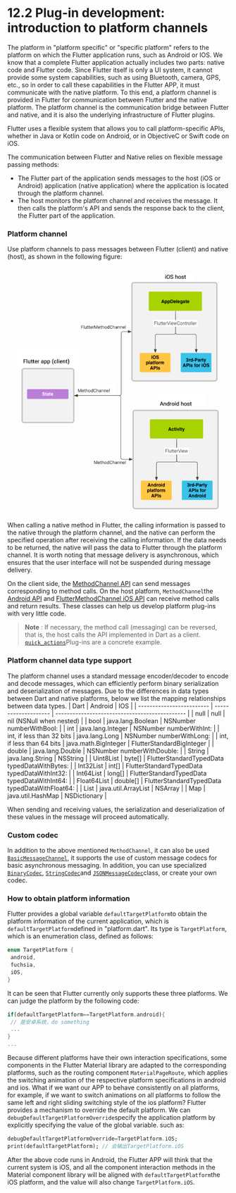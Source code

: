 # 12.2 Plug-in development: introduction to platform channels

The platform in "platform specific" or "specific platform" refers to the platform on which the Flutter application runs, such as Android or IOS. We know that a complete Flutter application actually includes two parts: native code and Flutter code. Since Flutter itself is only a UI system, it cannot provide some system capabilities, such as using Bluetooth, camera, GPS, etc., so in order to call these capabilities in the Flutter APP, it must communicate with the native platform. To this end, a platform channel is provided in Flutter for communication between Flutter and the native platform. The platform channel is the communication bridge between Flutter and native, and it is also the underlying infrastructure of Flutter plugins.

Flutter uses a flexible system that allows you to call platform-specific APIs, whether in Java or Kotlin code on Android, or in ObjectiveC or Swift code on iOS.

The communication between Flutter and Native relies on flexible message passing methods:

-   The Flutter part of the application sends messages to the host (iOS or Android) application (native application) where the application is located through the platform channel.
-   The host monitors the platform channel and receives the message. It then calls the platform's API and sends the response back to the client, the Flutter part of the application.

### Platform channel

Use platform channels to pass messages between Flutter (client) and native (host), as shown in the following figure:

![Platform channel](../resources/imgs/12-3.png)

When calling a native method in Flutter, the calling information is passed to the native through the platform channel, and the native can perform the specified operation after receiving the calling information. If the data needs to be returned, the native will pass the data to Flutter through the platform channel. It is worth noting that message delivery is asynchronous, which ensures that the user interface will not be suspended during message delivery.

On the client side, the [MethodChannel API](https://docs.flutter.io/flutter/services/MethodChannel-class.html) can send messages corresponding to method calls. On the host platform, `MethodChannel`the [Android API](https://docs.flutter.io/javadoc/io/flutter/plugin/common/MethodChannel.html) and [FlutterMethodChannel iOS API](https://docs.flutter.io/objcdoc/Classes/FlutterMethodChannel.html) can receive method calls and return results. These classes can help us develop platform plug-ins with very little code.

> **Note** : If necessary, the method call (messaging) can be reversed, that is, the host calls the API implemented in Dart as a client. [`quick_actions`](https://pub.dartlang.org/packages/quick_actions)Plug-ins are a concrete example.

### Platform channel data type support

The platform channel uses a standard message encoder/decoder to encode and decode messages, which can efficiently perform binary serialization and deserialization of messages. Due to the differences in data types between Dart and native platforms, below we list the mapping relationships between data types.
| Dart                      | Android              | IOS                                            |
| ------------------------- | -------------------- | ---------------------------------------------- |
| null                      | null                 | nil (NSNull when nested)                       |
| bool                      | java.lang.Boolean    | NSNumber numberWithBool:                       |
| int                       | java.lang.Integer    | NSNumber numberWithInt:                        |
| int, if less than 32 bits | java.lang.Long       | NSNumber numberWithLong:                       |
| int, if less than 64 bits | java.math.BigInteger | FlutterStandardBigInteger                      |
| double                    | java.lang.Double     | NSNumber numberWithDouble:                     |
| String                    | java.lang.String     | NSString                                       |
| Uint8List                 | byte[]               | FlutterStandardTypedData typedDataWithBytes:   |
| Int32List                 | int[]                | FlutterStandardTypedData typedDataWithInt32:   |
| Int64List                 | long[]               | FlutterStandardTypedData typedDataWithInt64:   |
| Float64List               | double[]             | FlutterStandardTypedData typedDataWithFloat64: |
| List                      | java.util.ArrayList  | NSArray                                        |
| Map                       | java.util.HashMap    | NSDictionary                                   |


When sending and receiving values, the serialization and deserialization of these values ​​in the message will proceed automatically.

### Custom codec

In addition to the above mentioned `MethodChannel`, it can also be used [`BasicMessageChannel`](https://docs.flutter.io/flutter/services/BasicMessageChannel-class.html), it supports the use of custom message codecs for basic asynchronous messaging. In addition, you can use specialized [`BinaryCodec`](https://docs.flutter.io/flutter/services/BinaryCodec-class.html), [`StringCodec`](https://docs.flutter.io/flutter/services/StringCodec-class.html)and [`JSONMessageCodec`](https://docs.flutter.io/flutter/services/JSONMessageCodec-class.html)class, or create your own codec.

### How to obtain platform information

Flutter provides a global variable `defaultTargetPlatform`to obtain the platform information of the current application, which is `defaultTargetPlatform`defined in "platform.dart". Its type is `TargetPlatform`, which is an enumeration class, defined as follows:

``` dart 
enum TargetPlatform {
 android,
 fuchsia,
 iOS,
}

```

It can be seen that Flutter currently only supports these three platforms. We can judge the platform by the following code:

``` dart 
if(defaultTargetPlatform==TargetPlatform.android){
 // 是安卓系统，do something
 ...
}
...

```

Because different platforms have their own interaction specifications, some components in the Flutter Material library are adapted to the corresponding platforms, such as the routing component `MaterialPageRoute`, which applies the switching animation of the respective platform specifications in android and ios. What if we want our APP to behave consistently on all platforms, for example, if we want to switch animations on all platforms to follow the same left and right sliding switching style of the ios platform? Flutter provides a mechanism to override the default platform. We can `debugDefaultTargetPlatformOverride`specify the application platform by explicitly specifying the value of the global variable. such as:

``` dart 
debugDefaultTargetPlatformOverride=TargetPlatform.iOS;
print(defaultTargetPlatform); // 会输出TargetPlatform.iOS

```

After the above code runs in Android, the Flutter APP will think that the current system is iOS, and all the component interaction methods in the Material component library will be aligned with `defaultTargetPlatform`the iOS platform, and the value will also change `TargetPlatform.iOS`.